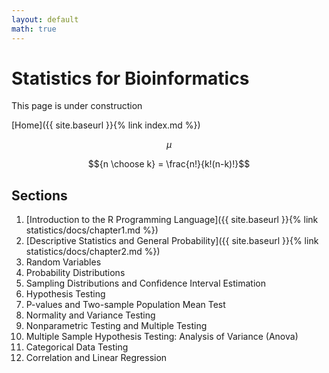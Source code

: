 ```yaml
---
layout: default
math: true
---
```


# Statistics for Bioinformatics

This page is under construction

[Home]({{ site.baseurl }}{% link index.md %})

$$\mu$$

$${n \choose k} = \frac{n!}{k!(n-k)!}$$

## Sections

1. [Introduction to the R Programming Language]({{ site.baseurl }}{% link statistics/docs/chapter1.md %})
2. [Descriptive Statistics and General Probability]({{ site.baseurl }}{% link statistics/docs/chapter2.md %}) 
3. Random Variables
4. Probability Distributions
5. Sampling Distributions and Confidence Interval Estimation
6. Hypothesis Testing
7. P-values and Two-sample Population Mean Test
8. Normality and Variance Testing
9. Nonparametric Testing and Multiple Testing
10. Multiple Sample Hypothesis Testing: Analysis of Variance (Anova)
11. Categorical Data Testing
12. Correlation and Linear Regression



